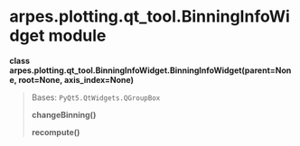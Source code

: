 arpes.plotting.qt\_tool.BinningInfoWidget module
================================================

**class
arpes.plotting.qt\_tool.BinningInfoWidget.BinningInfoWidget(parent=None,
root=None, axis\_index=None)**

> Bases: `PyQt5.QtWidgets.QGroupBox`
>
> **changeBinning()**
>
> **recompute()**
